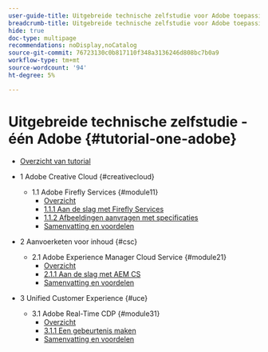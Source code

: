 ```yaml
---
user-guide-title: Uitgebreide technische zelfstudie voor Adobe toepassingen, van Creative Cloud tot Experience Cloud
breadcrumb-title: Uitgebreide technische zelfstudie voor Adobe toepassingen, van Creative Cloud tot Experience Cloud
hide: true
doc-type: multipage
recommendations: noDisplay,noCatalog
source-git-commit: 76723130c0b817110f348a3136246d808bc7b0a9
workflow-type: tm+mt
source-wordcount: '94'
ht-degree: 5%

---
```



# Uitgebreide technische zelfstudie - één Adobe {#tutorial-one-adobe}

+ [Overzicht van tutorial](/help/tutorial-one-adobe/overview.md)

+ 1 Adobe Creative Cloud {#creativecloud}
   + 1.1 Adobe Firefly Services {#module11}
      + [Overzicht](/help/tutorial-one-adobe/modules/creative-cloud/module1.1/firefly-services.md)
      + [1.1.1 Aan de slag met Firefly Services](/help/tutorial-one-adobe/modules/creative-cloud/module1.1/ex1.md)
      + [1.1.2 Afbeeldingen aanvragen met specificaties](/help/tutorial-one-adobe/modules/creative-cloud/module1.1/ex2.md)
      + [Samenvatting en voordelen](/help/tutorial-one-adobe/modules/creative-cloud/module1.1/summary.md)

+ 2 Aanvoerketen voor inhoud {#csc}
   + 2.1 Adobe Experience Manager Cloud Service {#module21}
      + [Overzicht](/help/tutorial-one-adobe/modules/csc/module2.1/aemcs.md)
      + [2.1.1 Aan de slag met AEM CS](/help/tutorial-one-adobe/modules/csc/module2.1/ex1.md)
      + [Samenvatting en voordelen](/help/tutorial-one-adobe/modules/csc/module2.1/summary.md)

+ 3 Unified Customer Experience {#uce}
   + 3.1 Adobe Real-Time CDP {#module31}
      + [Overzicht](/help/tutorial-one-adobe/modules/uce/module3.1/rtcdp.md)
      + [3.1.1 Een gebeurtenis maken](/help/tutorial-one-adobe/modules/uce/module3.1/ex1.md)
      + [Samenvatting en voordelen](/help/tutorial-one-adobe/modules/uce/module3.1/summary.md)

